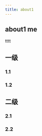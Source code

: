 ```yaml
---
title: about1
---
```

## about1 me
tttt

## 一级

### 1.1

### 1.2

## 二级

### 2.1

### 2.2

<Vssue />
